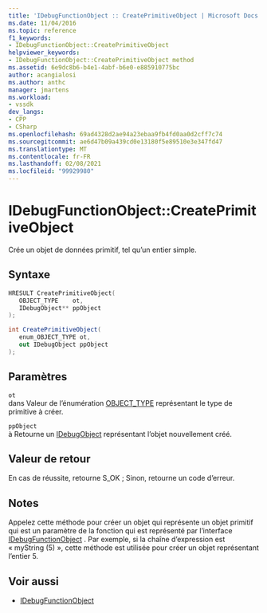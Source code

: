 ```yaml
---
title: 'IDebugFunctionObject :: CreatePrimitiveObject | Microsoft Docs'
ms.date: 11/04/2016
ms.topic: reference
f1_keywords:
- IDebugFunctionObject::CreatePrimitiveObject
helpviewer_keywords:
- IDebugFunctionObject::CreatePrimitiveObject method
ms.assetid: 6e9dc8b6-b4e1-4abf-b6e0-e885910775bc
author: acangialosi
ms.author: anthc
manager: jmartens
ms.workload:
- vssdk
dev_langs:
- CPP
- CSharp
ms.openlocfilehash: 69ad4328d2ae94a23ebaa9fb4fd0aa0d2cff7c74
ms.sourcegitcommit: ae6d47b09a439cd0e13180f5e89510e3e347fd47
ms.translationtype: MT
ms.contentlocale: fr-FR
ms.lasthandoff: 02/08/2021
ms.locfileid: "99929980"
---
```

# <a name="idebugfunctionobjectcreateprimitiveobject"></a>IDebugFunctionObject::CreatePrimitiveObject
Crée un objet de données primitif, tel qu’un entier simple.

## <a name="syntax"></a>Syntaxe

```cpp
HRESULT CreatePrimitiveObject( 
   OBJECT_TYPE    ot,
   IDebugObject** ppObject
);
```

```csharp
int CreatePrimitiveObject(
   enum_OBJECT_TYPE ot,
   out IDebugObject ppObject
);
```

## <a name="parameters"></a>Paramètres
`ot`\
dans Valeur de l’énumération [OBJECT_TYPE](../../../extensibility/debugger/reference/object-type.md) représentant le type de primitive à créer.

`ppObject`\
à Retourne un [IDebugObject](../../../extensibility/debugger/reference/idebugobject.md) représentant l’objet nouvellement créé.

## <a name="return-value"></a>Valeur de retour
 En cas de réussite, retourne S_OK ; Sinon, retourne un code d’erreur.

## <a name="remarks"></a>Notes
 Appelez cette méthode pour créer un objet qui représente un objet primitif qui est un paramètre de la fonction qui est représenté par l’interface [IDebugFunctionObject](../../../extensibility/debugger/reference/idebugfunctionobject.md) . Par exemple, si la chaîne d’expression est « myString (5) », cette méthode est utilisée pour créer un objet représentant l’entier 5.

## <a name="see-also"></a>Voir aussi
- [IDebugFunctionObject](../../../extensibility/debugger/reference/idebugfunctionobject.md)
